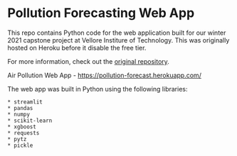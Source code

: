 # Pollution Forecasting Web App
This repo contains Python code for the web application built for our winter 2021 capstone project at Vellore Institure of Technology. This was originally hosted on Heroku before it disable the free tier. 

For more information, check out the [original repository]().

Air Pollution Web App - https://pollution-forecast.herokuapp.com/

The web app was built in Python using the following libraries:

    * streamlit
    * pandas
    * numpy
    * scikit-learn
    * xgboost
    * requests
    * pytz
    * pickle
